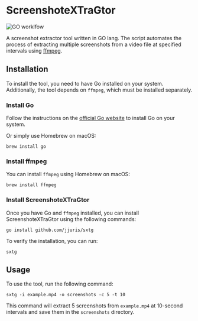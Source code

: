 # ScreenshoteXTraGtor

![GO worklfow](https://github.com/jjuris/sxtg/actions/workflows/go.yaml/badge.svg)

A screenshot extractor tool written in GO lang. The script automates the process of extracting multiple screenshots from a video file at specified intervals using [ffmpeg](https://www.ffmpeg.org).

## Installation

To install the tool, you need to have Go installed on your system. Additionally, the tool depends on `ffmpeg`, which must be installed separately.

### Install Go

Follow the instructions on the [official Go website](https://golang.org/doc/install) to install Go on your system.

Or simply use Homebrew on macOS:

```shell
brew install go
```

### Install ffmpeg

You can install `ffmpeg` using Homebrew on macOS:

```shell
brew install ffmpeg
```

### Install ScreenshoteXTraGtor

Once you have Go and `ffmpeg` installed, you can install ScreenshoteXTraGtor using the following commands:

```shell
go install github.com/jjuris/sxtg
```

To verify the installation, you can run:

```shell
sxtg
```

## Usage

To use the tool, run the following command:

```shell
sxtg -i example.mp4 -o screenshots -c 5 -t 10
```

This command will extract 5 screenshots from `example.mp4` at 10-second intervals and save them in the `screenshots` directory.
